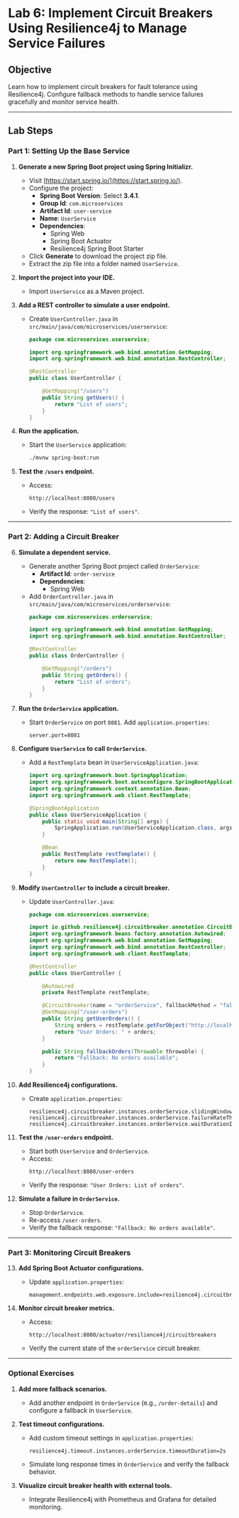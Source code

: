 # **Lab 6: Implement Circuit Breakers Using Resilience4j to Manage Service Failures**

## **Objective**
Learn how to implement circuit breakers for fault tolerance using Resilience4j. Configure fallback methods to handle service failures gracefully and monitor service health.

---

## **Lab Steps**

### **Part 1: Setting Up the Base Service**

1. **Generate a new Spring Boot project using Spring Initializr.**
   - Visit [https://start.spring.io/](https://start.spring.io/).
   - Configure the project:
     - **Spring Boot Version**: Select **3.4.1**.
     - **Group Id**: `com.microservices`
     - **Artifact Id**: `user-service`
     - **Name**: `UserService`
     - **Dependencies**:
       - Spring Web
       - Spring Boot Actuator
       - Resilience4j Spring Boot Starter
   - Click **Generate** to download the project zip file.
   - Extract the zip file into a folder named `UserService`.

2. **Import the project into your IDE.**
   - Import `UserService` as a Maven project.

3. **Add a REST controller to simulate a user endpoint.**
   - Create `UserController.java` in `src/main/java/com/microservices/userservice`:
     ```java
     package com.microservices.userservice;

     import org.springframework.web.bind.annotation.GetMapping;
     import org.springframework.web.bind.annotation.RestController;

     @RestController
     public class UserController {

         @GetMapping("/users")
         public String getUsers() {
             return "List of users";
         }
     }
     ```

4. **Run the application.**
   - Start the `UserService` application:
     ```bash
     ./mvnw spring-boot:run
     ```

5. **Test the `/users` endpoint.**
   - Access:
     ```
     http://localhost:8080/users
     ```
   - Verify the response: `"List of users"`.

---

### **Part 2: Adding a Circuit Breaker**

6. **Simulate a dependent service.**
   - Generate another Spring Boot project called `OrderService`:
     - **Artifact Id**: `order-service`
     - **Dependencies**:
       - Spring Web
   - Add `OrderController.java` in `src/main/java/com/microservices/orderservice`:
     ```java
     package com.microservices.orderservice;

     import org.springframework.web.bind.annotation.GetMapping;
     import org.springframework.web.bind.annotation.RestController;

     @RestController
     public class OrderController {

         @GetMapping("/orders")
         public String getOrders() {
             return "List of orders";
         }
     }
     ```

7. **Run the `OrderService` application.**
   - Start `OrderService` on port `8081`. Add `application.properties`:
     ```properties
     server.port=8081
     ```

8. **Configure `UserService` to call `OrderService`.**
   - Add a `RestTemplate` bean in `UserServiceApplication.java`:
     ```java
     import org.springframework.boot.SpringApplication;
     import org.springframework.boot.autoconfigure.SpringBootApplication;
     import org.springframework.context.annotation.Bean;
     import org.springframework.web.client.RestTemplate;

     @SpringBootApplication
     public class UserServiceApplication {
         public static void main(String[] args) {
             SpringApplication.run(UserServiceApplication.class, args);
         }

         @Bean
         public RestTemplate restTemplate() {
             return new RestTemplate();
         }
     }
     ```

9. **Modify `UserController` to include a circuit breaker.**
   - Update `UserController.java`:
     ```java
     package com.microservices.userservice;

     import io.github.resilience4j.circuitbreaker.annotation.CircuitBreaker;
     import org.springframework.beans.factory.annotation.Autowired;
     import org.springframework.web.bind.annotation.GetMapping;
     import org.springframework.web.bind.annotation.RestController;
     import org.springframework.web.client.RestTemplate;

     @RestController
     public class UserController {

         @Autowired
         private RestTemplate restTemplate;

         @CircuitBreaker(name = "orderService", fallbackMethod = "fallbackOrders")
         @GetMapping("/user-orders")
         public String getUserOrders() {
             String orders = restTemplate.getForObject("http://localhost:8081/orders", String.class);
             return "User Orders: " + orders;
         }

         public String fallbackOrders(Throwable throwable) {
             return "Fallback: No orders available";
         }
     }
     ```

10. **Add Resilience4j configurations.**
    - Create `application.properties`:
      ```properties
      resilience4j.circuitbreaker.instances.orderService.slidingWindowSize=10
      resilience4j.circuitbreaker.instances.orderService.failureRateThreshold=50
      resilience4j.circuitbreaker.instances.orderService.waitDurationInOpenState=10s
      ```

11. **Test the `/user-orders` endpoint.**
    - Start both `UserService` and `OrderService`.
    - Access:
      ```
      http://localhost:8080/user-orders
      ```
    - Verify the response: `"User Orders: List of orders"`.

12. **Simulate a failure in `OrderService`.**
    - Stop `OrderService`.
    - Re-access `/user-orders`.
    - Verify the fallback response: `"Fallback: No orders available"`.

---

### **Part 3: Monitoring Circuit Breakers**

13. **Add Spring Boot Actuator configurations.**
    - Update `application.properties`:
      ```properties
      management.endpoints.web.exposure.include=resilience4j.circuitbreakers
      ```

14. **Monitor circuit breaker metrics.**
    - Access:
      ```
      http://localhost:8080/actuator/resilience4j/circuitbreakers
      ```
    - Verify the current state of the `orderService` circuit breaker.

---

### **Optional Exercises**

1. **Add more fallback scenarios.**
   - Add another endpoint in `OrderService` (e.g., `/order-details`) and configure a fallback in `UserService`.

2. **Test timeout configurations.**
   - Add custom timeout settings in `application.properties`:
     ```properties
     resilience4j.timeout.instances.orderService.timeoutDuration=2s
     ```
   - Simulate long response times in `OrderService` and verify the fallback behavior.

3. **Visualize circuit breaker health with external tools.**
   - Integrate Resilience4j with Prometheus and Grafana for detailed monitoring.
